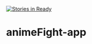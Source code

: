 [![Stories in Ready](https://badge.waffle.io/rodesousa/animeFight-app.png?label=ready&title=Ready)](https://waffle.io/rodesousa/animeFight-app)
# animeFight-app
